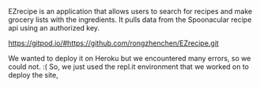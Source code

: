 EZrecipe is an application that allows users to search for recipes and make grocery lists with the ingredients. 
It pulls data from the Spoonacular recipe api using an authorized key.

https://gitpod.io/#https://github.com/rongzhenchen/EZrecipe.git

We wanted to deploy it on Heroku but we encountered many errors, so we could not. :(
So, we just used the repl.it environment that we worked on to deploy the site,
